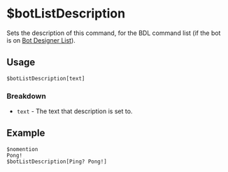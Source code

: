 # $botListDescription
Sets the description of this command, for the BDL command list (if the bot is on [Bot Designer List](https://botdesignerlist.com)).

## Usage
```
$botListDescription[text]
```

### Breakdown
- `text` - The text that description is set to.

## Example
```
$nomention
Pong!
$botListDescription[Ping? Pong!]
```
